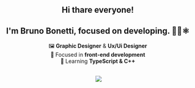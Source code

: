 
<div align="center">  

## Hi thare everyone!
## I'm Bruno Bonetti, focused on developing. 👨‍💻⚛️

 🖼️ <strong>Graphic Designer</strong> & <strong>Ux/Ui Designer</strong><br>
 🔭 Focused in <strong>front-end development</strong><br>
 🌱 Learning <strong>TypeScript & C++</strong><br>
##

<div style="display: inline_block">
  <a href="https://github.com/bonettibruno24">

  ##
  
<div style="display: inline_block"> 
 <a href="mailto:bonettibruno.silva@gmail.com"><img data-canonical-src="https://img.shields.io/badge/-Gmail-%23333?style=for-the-badge&amp;logo=gmail&amp;logoColor=white" style="max-width: 100%;"></a>
  <a href="www.linkedin.com/in/bonettibruno" target="_blank"><img src="https://img.shields.io/badge/-LinkedIn-%230077B5?style=for-the-badge&logo=linkedin&logoColor=white" target="_blank"></a> 




